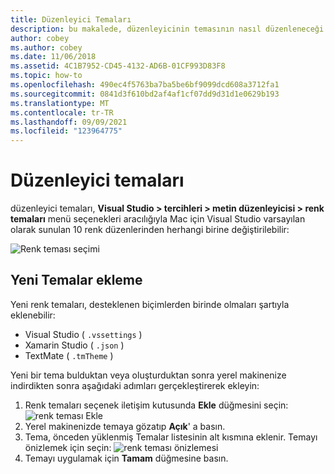 ```yaml
---
title: Düzenleyici Temaları
description: bu makalede, düzenleyicinin temasının nasıl düzenleneceği veya kendi Mac için Visual Studio nasıl ekleneceği açıklanmaktadır
author: cobey
ms.author: cobey
ms.date: 11/06/2018
ms.assetid: 4C1B7952-CD45-4132-AD6B-01CF993D83F8
ms.topic: how-to
ms.openlocfilehash: 490ec4f5763ba7ba5be6bf9099dcd608a3712fa1
ms.sourcegitcommit: 0841d3f610bd2af4af1cf07dd9d31d1e0629b193
ms.translationtype: MT
ms.contentlocale: tr-TR
ms.lasthandoff: 09/09/2021
ms.locfileid: "123964775"
---
```

# <a name="editor-themes"></a>Düzenleyici temaları

düzenleyici temaları, **Visual Studio > tercihleri > metin düzenleyicisi > renk temaları** menü seçenekleri aracılığıyla Mac için Visual Studio varsayılan olarak sunulan 10 renk düzenlerinden herhangi birine değiştirilebilir:

![Renk teması seçimi](media/source-editor-image17.png)

## <a name="adding-new-themes"></a>Yeni Temalar ekleme

Yeni renk temaları, desteklenen biçimlerden birinde olmaları şartıyla eklenebilir:

* Visual Studio ( `.vssettings` )
* Xamarin Studio ( `.json` )
* TextMate ( `.tmTheme` )

Yeni bir tema bulduktan veya oluşturduktan sonra yerel makinenize indirdikten sonra aşağıdaki adımları gerçekleştirerek ekleyin:

1. Renk temaları seçenek iletişim kutusunda **Ekle** düğmesini seçin:  ![ renk teması Ekle](media/source-editor-image20.png)
2. Yerel makinenizde temaya gözatıp **Açık**' a basın.
3. Tema, önceden yüklenmiş Temalar listesinin alt kısmına eklenir. Temayı önizlemek için seçin: ![ renk teması önizlemesi](media/source-editor-image21.png)
4. Temayı uygulamak için **Tamam** düğmesine basın.
